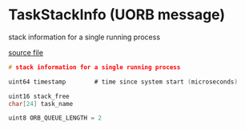# TaskStackInfo (UORB message)

stack information for a single running process

[source file](https://github.com/PX4/PX4-Autopilot/blob/release/1.15/msg/TaskStackInfo.msg)

```c
# stack information for a single running process

uint64 timestamp        # time since system start (microseconds)

uint16 stack_free
char[24] task_name

uint8 ORB_QUEUE_LENGTH = 2

```
